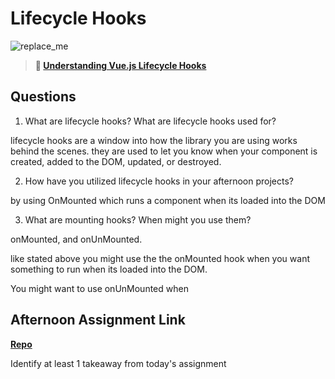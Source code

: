 # Lifecycle Hooks

![replace_me](https://codeworks.blob.core.windows.net/public/assets/img/illustrations/placeholder.svg)

> **📖 [Understanding Vue.js Lifecycle Hooks](https://codeworksacademy.com/fs-student-guide/resources/wk6/03-Vue-Lifecycle-Hooks)**

## Questions

1. What are lifecycle hooks? What are lifecycle hooks used for?

lifecycle hooks are a window into how the library you are using works behind the scenes. they are used to let you know when your component is created, added to the DOM, updated, or destroyed.

2. How have you utilized lifecycle hooks in your afternoon projects?

by using OnMounted which runs a component when its loaded into the DOM

3. What are mounting hooks? When might you use them?

onMounted, and onUnMounted.

like stated above you might use the the onMounted hook when you want something to run when its loaded into the DOM.

You might want to use onUnMounted when 

## Afternoon Assignment Link

**[Repo](https://github.com/Seth-McCormick/<ASSIGNMENT_REPO>)**

Identify at least 1 takeaway from today's assignment
